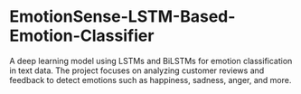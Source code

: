 # EmotionSense-LSTM-Based-Emotion-Classifier
A deep learning model using LSTMs and BiLSTMs for emotion classification in text data. The project focuses on analyzing customer reviews and feedback to detect emotions such as happiness, sadness, anger, and more.
